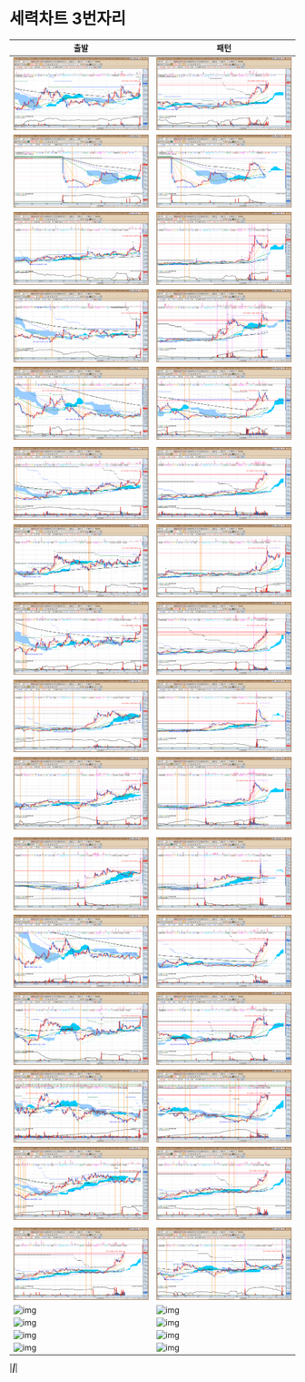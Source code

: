 # 세력차트 3번자리



| 출발 | 패턴 |
|-----|-----|
| ![img](./chart/세력차트_01.png) | ![img](./chart/세력차트_02.png) |
| ![img](./chart/세력차트_03.png) | ![img](./chart/세력차트_04.png) |
| ![img](./chart/세력차트_05.png) | ![img](./chart/세력차트_06.png) |
| ![img](./chart/세력차트_07.png) | ![img](./chart/세력차트_08.png) |
| ![img](./chart/세력차트_09.png) | ![img](./chart/세력차트_10.png) |
| | |
| ![img](./chart/세력차트_11.png) | ![img](./chart/세력차트_12.png) |
| ![img](./chart/세력차트_13.png) | ![img](./chart/세력차트_14.png) |
| ![img](./chart/세력차트_15.png) | ![img](./chart/세력차트_16.png) |
| ![img](./chart/세력차트_17.png) | ![img](./chart/세력차트_18.png) |
| ![img](./chart/세력차트_19.png) | ![img](./chart/세력차트_20.png) |
| | |
| ![img](./chart/세력차트_21.png) | ![img](./chart/세력차트_22.png) |
| ![img](./chart/세력차트_23.png) | ![img](./chart/세력차트_24.png) |
| ![img](./chart/세력차트_25.png) | ![img](./chart/세력차트_26.png) |
| ![img](./chart/세력차트_27.png) | ![img](./chart/세력차트_28.png) |
| ![img](./chart/세력차트_29.png) | ![img](./chart/세력차트_30.png) |
| | |
| ![img](./chart/세력차트_31.png) | ![img](./chart/세력차트_32.png) |
| ![img](./chart/세력차트_33.png) | ![img](./chart/세력차트_34.png) |
| ![img](./chart/세력차트_35.png) | ![img](./chart/세력차트_36.png) |
| ![img](./chart/세력차트_37.png) | ![img](./chart/세력차트_38.png) |
| ![img](./chart/세력차트_39.png) | ![img](./chart/세력차트_40.png) |

|*******************************************************************|*******************************************************************|